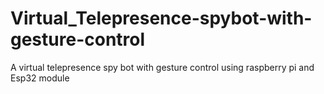 # Virtual_Telepresence-spybot-with-gesture-control
A virtual telepresence spy bot with gesture control using raspberry pi and Esp32 module
